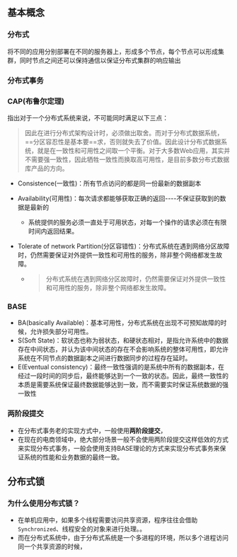 ## 基本概念

### 分布式

将不同的应用分别部署在不同的服务器上，形成多个节点，每个节点可以形成集群，同时节点之间还可以保持通信以保证分布式集群的响应输出

### 分布式事务

### CAP(**布鲁尔定理**)

指出对于一个分布式系统来说，不可能同时满足以下三点：

> 因此在进行分布式架构设计时，必须做出取舍。而对于分布式数据系统，==分区容忍性是基本要==求，否则就失去了价值。因此设计分布式数据系统，就是在一致性和可用性之间取一个平衡。对于大多数Web应用，其实并不需要强一致性，因此牺牲一致性而换取高可用性，是目前多数分布式数据库产品的方向。

- Consistence(一致性)：所有节点访问的都是同一份最新的数据副本
- Availability(可用性)：每次请求都能够获取正确的返回----不保证获取到的数据是最新的

  - 系统提供的服务必须一直处于可用状态，对每一个操作的请求必须在有限时间内返回结果。

- Tolerate of network Partition(分区容错性)：分布式系统在遇到网络分区故障时，仍然需要保证对外提供一致性和可用性的服务，除非整个网络都发生故障。

  - > 分布式系统在遇到网络分区故障时，仍然需要保证对外提供一致性和可用性的服务，除非整个网络都发生故障。


### BASE

- BA(basically Available)：基本可用性，分布式系统在出现不可预知故障的时候，允许损失部分可用性。
- S(Soft State)：软状态也称为弱状态，和硬状态相对，是指允许系统中的数据存在中间状态，并认为该中间状态的存在不会影响系统的整体可用性，即允许系统在不同节点的数据副本之间进行数据同步的过程存在延时。
- E(Eventual consistency)：最终一致性强调的是系统中所有的数据副本，在经过一段时间的同步后，最终能够达到一个一致的状态。因此，最终一致性的本质是需要系统保证最终数据能够达到一致，而不需要实时保证系统数据的强一致性



### 两阶段提交

- 在分布式事务老的实现方式中，一般使用**两阶段提交**，
- 在现在的电商领域中，绝大部分场景一般不会使用两阶段提交这样低效的方式来实现分布式事务，一般会使用支持BASE理论的方式来实现分布式事务来保证系统的性能和业务数据的最终一致。





## 分布式锁

### 为什么使用分布式锁？

- 在单机应用中，如果多个线程需要访问共享资源，程序往往会借助`Synchronized`、线程安全的对象来进行处理。。
- 而在分布式系统中，由于分布式系统是一个多进程的环境，所以多个进程访问同一个共享资源的时候，




